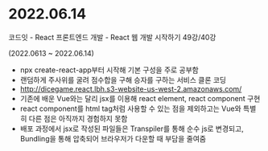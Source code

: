 # 2022.06.14

코드잇 - React 프론트엔드 개발 - React 웹 개발 시작하기 49강/40강

(2022.0613 ~ 2022.06.14)

- npx create-react-app부터 시작해 기본 구성을 주로 공부함
- 랜덤하게 주사위를 굴려 점수합을 구해 승자를 구하는 서비스 클론 코딩
- http://dicegame.react.lbh.s3-website-us-west-2.amazonaws.com/ 
- 기존에 배운 Vue와는 달리 jsx를 이용해 react element, react component 구현
- react component를 html tag처럼 사용할 수 있는 점을 제외하고는 Vue와 특별히 다른 점은 아직까지 경험하지 못함 
- 배포 과정에서 jsx로 작성된 파일들은 Transpiler를 통해 순수 js로 변경되고, Bundling을 통해 압축되어 브라우저가 다운할 때 부담을 줄여줌

